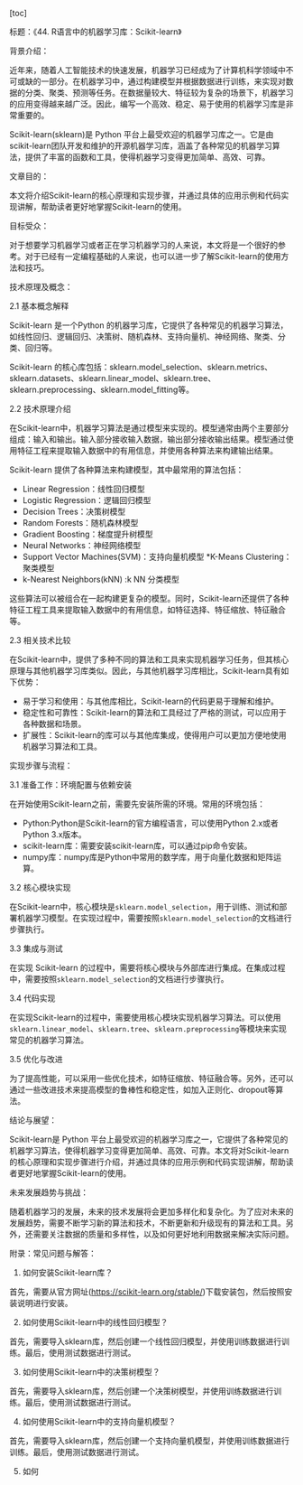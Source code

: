 
[toc]                    
                
                
标题：《44. R语言中的机器学习库：Scikit-learn》

背景介绍：

近年来，随着人工智能技术的快速发展，机器学习已经成为了计算机科学领域中不可或缺的一部分。在机器学习中，通过构建模型并根据数据进行训练，来实现对数据的分类、聚类、预测等任务。在数据量较大、特征较为复杂的场景下，机器学习的应用变得越来越广泛。因此，编写一个高效、稳定、易于使用的机器学习库是非常重要的。

Scikit-learn(sklearn)是 Python 平台上最受欢迎的机器学习库之一。它是由scikit-learn团队开发和维护的开源机器学习库，涵盖了各种常见的机器学习算法，提供了丰富的函数和工具，使得机器学习变得更加简单、高效、可靠。

文章目的：

本文将介绍Scikit-learn的核心原理和实现步骤，并通过具体的应用示例和代码实现讲解，帮助读者更好地掌握Scikit-learn的使用。

目标受众：

对于想要学习机器学习或者正在学习机器学习的人来说，本文将是一个很好的参考。对于已经有一定编程基础的人来说，也可以进一步了解Scikit-learn的使用方法和技巧。

技术原理及概念：

2.1 基本概念解释

Scikit-learn 是一个Python 的机器学习库，它提供了各种常见的机器学习算法，如线性回归、逻辑回归、决策树、随机森林、支持向量机、神经网络、聚类、分类、回归等。

Scikit-learn 的核心库包括：sklearn.model_selection、sklearn.metrics、sklearn.datasets、sklearn.linear_model、sklearn.tree、sklearn.preprocessing、sklearn.model_fitting等。

2.2 技术原理介绍

在Scikit-learn中，机器学习算法是通过模型来实现的。模型通常由两个主要部分组成：输入和输出。输入部分接收输入数据，输出部分接收输出结果。模型通过使用特征工程来提取输入数据中的有用信息，并使用各种算法来构建输出结果。

Scikit-learn 提供了各种算法来构建模型，其中最常用的算法包括：

* Linear Regression：线性回归模型
* Logistic Regression：逻辑回归模型
* Decision Trees：决策树模型
* Random Forests：随机森林模型
* Gradient Boosting：梯度提升树模型
* Neural Networks：神经网络模型
* Support Vector Machines(SVM)：支持向量机模型
*K-Means Clustering：聚类模型
* k-Nearest Neighbors(kNN) :k NN 分类模型

这些算法可以被组合在一起构建更复杂的模型。同时，Scikit-learn还提供了各种特征工程工具来提取输入数据中的有用信息，如特征选择、特征缩放、特征融合等。

2.3 相关技术比较

在Scikit-learn中，提供了多种不同的算法和工具来实现机器学习任务，但其核心原理与其他机器学习库类似。因此，与其他机器学习库相比，Scikit-learn具有如下优势：

* 易于学习和使用：与其他库相比，Scikit-learn的代码更易于理解和维护。
* 稳定性和可靠性：Scikit-learn的算法和工具经过了严格的测试，可以应用于各种数据和场景。
* 扩展性：Scikit-learn的库可以与其他库集成，使得用户可以更加方便地使用机器学习算法和工具。

实现步骤与流程：

3.1 准备工作：环境配置与依赖安装

在开始使用Scikit-learn之前，需要先安装所需的环境。常用的环境包括：

* Python:Python是Scikit-learn的官方编程语言，可以使用Python 2.x或者Python 3.x版本。
* scikit-learn库：需要安装scikit-learn库，可以通过pip命令安装。
* numpy库：numpy库是Python中常用的数学库，用于向量化数据和矩阵运算。

3.2 核心模块实现

在Scikit-learn中，核心模块是`sklearn.model_selection`，用于训练、测试和部署机器学习模型。在实现过程中，需要按照`sklearn.model_selection`的文档进行步骤执行。

3.3 集成与测试

在实现 Scikit-learn 的过程中，需要将核心模块与外部库进行集成。在集成过程中，需要按照`sklearn.model_selection`的文档进行步骤执行。

3.4 代码实现

在实现Scikit-learn的过程中，需要使用核心模块实现机器学习算法。可以使用`sklearn.linear_model`、`sklearn.tree`、`sklearn.preprocessing`等模块来实现常见的机器学习算法。

3.5 优化与改进

为了提高性能，可以采用一些优化技术，如特征缩放、特征融合等。另外，还可以通过一些改进技术来提高模型的鲁棒性和稳定性，如加入正则化、dropout等算法。

结论与展望：

Scikit-learn是 Python 平台上最受欢迎的机器学习库之一，它提供了各种常见的机器学习算法，使得机器学习变得更加简单、高效、可靠。本文将对Scikit-learn的核心原理和实现步骤进行介绍，并通过具体的应用示例和代码实现讲解，帮助读者更好地掌握Scikit-learn的使用。

未来发展趋势与挑战：

随着机器学习的发展，未来的技术发展将会更加多样化和复杂化。为了应对未来的发展趋势，需要不断学习新的算法和技术，不断更新和升级现有的算法和工具。另外，还需要关注数据的质量和多样性，以及如何更好地利用数据来解决实际问题。

附录：常见问题与解答：

1. 如何安装Scikit-learn库？

首先，需要从官方网址(https://scikit-learn.org/stable/)下载安装包，然后按照安装说明进行安装。

2. 如何使用Scikit-learn中的线性回归模型？

首先，需要导入sklearn库，然后创建一个线性回归模型，并使用训练数据进行训练。最后，使用测试数据进行测试。

3. 如何使用Scikit-learn中的决策树模型？

首先，需要导入sklearn库，然后创建一个决策树模型，并使用训练数据进行训练。最后，使用测试数据进行测试。

4. 如何使用Scikit-learn中的支持向量机模型？

首先，需要导入sklearn库，然后创建一个支持向量机模型，并使用训练数据进行训练。最后，使用测试数据进行测试。

5. 如何

